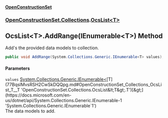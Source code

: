 #### [OpenConstructionSet](index.md 'index')
### [OpenConstructionSet.Collections](index.md#OpenConstructionSet_Collections 'OpenConstructionSet.Collections').[OcsList&lt;T&gt;](77BqslMvsRSH2CwSkDQQpg.md 'OpenConstructionSet.Collections.OcsList&lt;T&gt;')
## OcsList&lt;T&gt;.AddRange(IEnumerable&lt;T&gt;) Method
Add's the provided data models to collection.  
```csharp
public void AddRange(System.Collections.Generic.IEnumerable<T> values);
```
#### Parameters
<a name='OpenConstructionSet_Collections_OcsList_T__AddRange(System_Collections_Generic_IEnumerable_T_)_values'></a>
`values` [System.Collections.Generic.IEnumerable&lt;](https://docs.microsoft.com/en-us/dotnet/api/System.Collections.Generic.IEnumerable-1 'System.Collections.Generic.IEnumerable`1')[T](77BqslMvsRSH2CwSkDQQpg.md#OpenConstructionSet_Collections_OcsList_T__T 'OpenConstructionSet.Collections.OcsList&lt;T&gt;.T')[&gt;](https://docs.microsoft.com/en-us/dotnet/api/System.Collections.Generic.IEnumerable-1 'System.Collections.Generic.IEnumerable`1')  
The data models to add.
  
